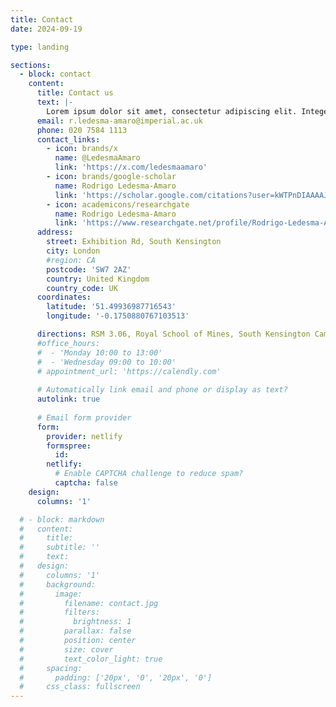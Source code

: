 ```yaml
---
title: Contact
date: 2024-09-19

type: landing

sections:
  - block: contact
    content:
      title: Contact us
      text: |-
        Lorem ipsum dolor sit amet, consectetur adipiscing elit. Integer tempus augue non tempor egestas. Proin nisl nunc, dignissim in accumsan dapibus, auctor ullamcorper neque. Quisque at elit felis. Vestibulum ante ipsum primis in faucibus orci luctus et ultrices posuere cubilia curae; Aenean eget elementum odio. Cras interdum eget risus sit amet aliquet. In volutpat, nisl ut fringilla dignissim, arcu nisl suscipit ante, at accumsan sapien nisl eu eros.
      email: r.ledesma-amaro@imperial.ac.uk
      phone: 020 7584 1113
      contact_links:
        - icon: brands/x
          name: @LedesmaAmaro
          link: 'https://x.com/ledesmaamaro'
        - icon: brands/google-scholar
          name: Rodrigo Ledesma-Amaro
          link: 'https://scholar.google.com/citations?user=kWTPnDIAAAAJ&hl=es'
        - icon: academicons/researchgate
          name: Rodrigo Ledesma-Amaro
          link: 'https://www.researchgate.net/profile/Rodrigo-Ledesma-Amaro'
      address:
        street: Exhibition Rd, South Kensington
        city: London
        #region: CA
        postcode: 'SW7 2AZ'
        country: United Kingdom
        country_code: UK
      coordinates:
        latitude: '51.49936987716543'
        longitude: '-0.1750880767103513'

      directions: RSM 3.06, Royal School of Mines, South Kensington Campus
      #office_hours:
      #  - 'Monday 10:00 to 13:00'
      #  - 'Wednesday 09:00 to 10:00'
      # appointment_url: 'https://calendly.com'
    
      # Automatically link email and phone or display as text?
      autolink: true
    
      # Email form provider
      form:
        provider: netlify
        formspree:
          id:
        netlify:
          # Enable CAPTCHA challenge to reduce spam?
          captcha: false
    design:
      columns: '1'

  # - block: markdown
  #   content:
  #     title:
  #     subtitle: ''
  #     text:
  #   design:
  #     columns: '1'
  #     background:
  #       image: 
  #         filename: contact.jpg
  #         filters:
  #           brightness: 1
  #         parallax: false
  #         position: center
  #         size: cover
  #         text_color_light: true
  #     spacing:
  #       padding: ['20px', '0', '20px', '0']
  #     css_class: fullscreen
---
```

